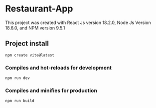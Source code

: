 # Restaurant-App
This project was created with React Js version 18.2.0, Node Js Version 18.6.0, and NPM version 9.5.1

## Project install
```
npm create vite@latest
```

### Compiles and hot-reloads for development
```
npm run dev
```

### Compiles and minifies for production
```
npm run build
```

